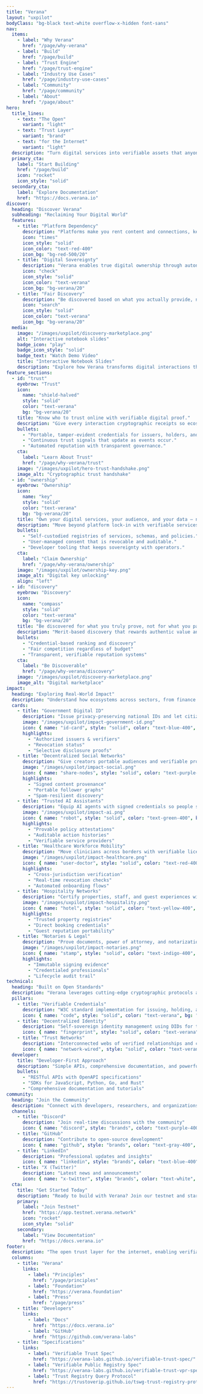 ```yaml
---
title: "Verana"
layout: "uxpilot"
bodyClass: "bg-black text-white overflow-x-hidden font-sans"
nav:
  items:
    - label: "Why Verana"
      href: "/page/why-verana"
    - label: "Build"
      href: "/page/build"
    - label: "Trust Engine"
      href: "/page/trust-engine"
    - label: "Industry Use Cases"
      href: "/page/industry-use-cases"
    - label: "Community"
      href: "/page/community"
    - label: "About"
      href: "/page/about"
hero:
  title_lines:
    - text: "The Open"
      variant: "light"
    - text: "Trust Layer"
      variant: "brand"
    - text: "for the Internet"
      variant: "light"
  description: "Turn digital services into verifiable assets that anyone can find and trust."
  primary_cta:
    label: "Start Building"
    href: "/page/build"
    icon: "rocket"
    icon_style: "solid"
  secondary_cta:
    label: "Explore Documentation"
    href: "https://docs.verana.io"
discover:
  heading: "Discover Verana"
  subheading: "Reclaiming Your Digital World"
  features:
    - title: "Platform Dependency"
      description: "Platforms make you rent content and connections, keeping you dependent on their rules and algorithms."
      icon: "times"
      icon_style: "solid"
      icon_color: "text-red-400"
      icon_bg: "bg-red-500/20"
    - title: "Digital Sovereignty"
      description: "Verana enables true digital ownership through autonomous trust networks and self-sovereign verifiable services."
      icon: "check"
      icon_style: "solid"
      icon_color: "text-verana"
      icon_bg: "bg-verana/20"
    - title: "Fair Discovery"
      description: "Be discovered based on what you actually provide, not what you pay for in advertising."
      icon: "search"
      icon_style: "solid"
      icon_color: "text-verana"
      icon_bg: "bg-verana/20"
  media:
    image: "/images/uxpilot/discovery-marketplace.png"
    alt: "Interactive notebook slides"
    badge_icon: "play"
    badge_icon_style: "solid"
    badge_text: "Watch Demo Video"
    title: "Interactive Notebook Slides"
    description: "Explore how Verana transforms digital interactions through verifiable trust networks."
feature_sections:
  - id: "trust"
    eyebrow: "Trust"
    icon:
      name: "shield-halved"
      style: "solid"
      color: "text-verana"
      bg: "bg-verana/20"
    title: "Know who to trust online with verifiable digital proof."
    description: "Give every interaction cryptographic receipts so ecosystems can audit provenance, authenticity, and revocation in real time."
    bullets:
      - "Portable, tamper-evident credentials for issuers, holders, and verifiers."
      - "Continuous trust signals that update as events occur."
      - "Automated reputation with transparent governance."
    cta:
      label: "Learn About Trust"
      href: "/page/why-verana/trust"
    image: "/images/uxpilot/hero-trust-handshake.png"
    image_alt: "Cryptographic trust handshake"
  - id: "ownership"
    eyebrow: "Ownership"
    icon:
      name: "key"
      style: "solid"
      color: "text-verana"
      bg: "bg-verana/20"
    title: "Own your digital services, your audience, and your data — not just rent them."
    description: "Move beyond platform lock-in with verifiable services you control, portable audiences, and user-granted data access."
    bullets:
      - "Self-custodied registries of services, schemas, and policies."
      - "User-managed consent that is revocable and auditable."
      - "Developer tooling that keeps sovereignty with operators."
    cta:
      label: "Claim Ownership"
      href: "/page/why-verana/ownership"
    image: "/images/uxpilot/ownership-key.png"
    image_alt: "Digital key unlocking"
    align: "left"
  - id: "discovery"
    eyebrow: "Discovery"
    icon:
      name: "compass"
      style: "solid"
      color: "text-verana"
      bg: "bg-verana/20"
    title: "Be discovered for what you truly prove, not for what you pay."
    description: "Merit-based discovery that rewards authentic value and verifiable credentials over advertising spend and algorithmic manipulation."
    bullets:
      - "Credential-based ranking and discovery"
      - "Fair competition regardless of budget"
      - "Transparent, verifiable reputation systems"
    cta:
      label: "Be Discoverable"
      href: "/page/why-verana/discovery"
    image: "/images/uxpilot/discovery-marketplace.png"
    image_alt: "Digital marketplace"
impact:
  heading: "Exploring Real-World Impact"
  description: "Understand how ecosystems across sectors, from finance to telecom, from AI to government digital ID, can use Verana to build trustworthy, interoperable, and privacy-first digital networks and services."
  cards:
    - title: "Government Digital ID"
      description: "Issue privacy-preserving national IDs and let citizens prove attributes anywhere—without centralizing their data."
      image: "/images/uxpilot/impact-government-id.png"
      icon: { name: "id-card", style: "solid", color: "text-blue-400", bg: "bg-blue-500/20" }
      highlights:
        - "Authorized issuers & verifiers"
        - "Revocation status"
        - "Selective disclosure proofs"
    - title: "Decentralized Social Networks"
      description: "Give creators portable audiences and verifiable provenance, while curators trust what flows through their feeds."
      image: "/images/uxpilot/impact-social.png"
      icon: { name: "share-nodes", style: "solid", color: "text-purple-400", bg: "bg-purple-500/20" }
      highlights:
        - "Signed content provenance"
        - "Portable follower graphs"
        - "Spam-resilient discovery"
    - title: "Trusted AI Assistants"
      description: "Equip AI agents with signed credentials so people see who stands behind every action, policy, or recommendation."
      image: "/images/uxpilot/impact-ai.png"
      icon: { name: "robot", style: "solid", color: "text-green-400", bg: "bg-green-500/20" }
      highlights:
        - "Provable policy attestations"
        - "Auditable action histories"
        - "Verifiable service providers"
    - title: "Healthcare Workforce Mobility"
      description: "Move clinicians across borders with verifiable licenses, training, and employment credentials."
      image: "/images/uxpilot/impact-healthcare.png"
      icon: { name: "user-doctor", style: "solid", color: "text-red-400", bg: "bg-red-500/20" }
      highlights:
        - "Cross-jurisdiction verification"
        - "Real-time revocation checks"
        - "Automated onboarding flows"
    - title: "Hospitality Networks"
      description: "Certify properties, staff, and guest experiences with verifiable credentials that eliminate middlemen."
      image: "/images/uxpilot/impact-hospitality.png"
      icon: { name: "hotel", style: "solid", color: "text-yellow-400", bg: "bg-yellow-500/20" }
      highlights:
        - "Trusted property registries"
        - "Direct booking credentials"
        - "Guest reputation portability"
    - title: "Notaries & Legal"
      description: "Prove documents, power of attorney, and notarizations instantly with machine-verifiable certificates."
      image: "/images/uxpilot/impact-notaries.png"
      icon: { name: "stamp", style: "solid", color: "text-indigo-400", bg: "bg-indigo-500/20" }
      highlights:
        - "Immutable signing evidence"
        - "Credentialed professionals"
        - "Lifecycle audit trail"
technical:
  heading: "Built on Open Standards"
  description: "Verana leverages cutting-edge cryptographic protocols and decentralized technologies to create a truly open and interoperable trust layer."
  pillars:
    - title: "Verifiable Credentials"
      description: "W3C standard implementation for issuing, holding, and verifying digital credentials with cryptographic proof."
      icon: { name: "code", style: "solid", color: "text-verana", bg: "bg-verana/20" }
    - title: "Decentralized Identity"
      description: "Self-sovereign identity management using DIDs for true ownership and control."
      icon: { name: "fingerprint", style: "solid", color: "text-verana", bg: "bg-verana/20" }
    - title: "Trust Networks"
      description: "Interconnected webs of verified relationships and credentials that create transparent trust ecosystems."
      icon: { name: "network-wired", style: "solid", color: "text-verana", bg: "bg-verana/20" }
  developer:
    title: "Developer-First Approach"
    description: "Simple APIs, comprehensive documentation, and powerful SDKs make it easy to integrate Verana's trust layer into any application."
    bullets:
      - "RESTful APIs with OpenAPI specifications"
      - "SDKs for JavaScript, Python, Go, and Rust"
      - "Comprehensive documentation and tutorials"
community:
  heading: "Join the Community"
  description: "Connect with developers, researchers, and organizations building the future of digital trust."
  channels:
    - title: "Discord"
      description: "Join real-time discussions with the community"
      icon: { name: "discord", style: "brands", color: "text-purple-400", bg: "bg-purple-500/20" }
    - title: "GitHub"
      description: "Contribute to open-source development"
      icon: { name: "github", style: "brands", color: "text-gray-400", bg: "bg-gray-600/20" }
    - title: "LinkedIn"
      description: "Professional updates and insights"
      icon: { name: "linkedin", style: "brands", color: "text-blue-400", bg: "bg-blue-500/20" }
    - title: "X (Twitter)"
      description: "Latest news and announcements"
      icon: { name: "x-twitter", style: "brands", color: "text-white", bg: "bg-black/20", border: "border border-gray-600" }
  cta:
    title: "Get Started Today"
    description: "Ready to build with Verana? Join our testnet and start experimenting with verifiable trust networks."
    primary:
      label: "Join Testnet"
      href: "https://app.testnet.verana.network"
      icon: "rocket"
      icon_style: "solid"
    secondary:
      label: "View Documentation"
      href: "https://docs.verana.io"
footer:
  description: "The open trust layer for the internet, enabling verifiable digital services and true digital sovereignty."
  columns:
    - title: "Verana"
      links:
        - label: "Principles"
          href: "/page/principles"
        - label: "Foundation"
          href: "https://verana.foundation"
        - label: "Press"
          href: "/page/press"
    - title: "Developers"
      links:
        - label: "Docs"
          href: "https://docs.verana.io"
        - label: "GitHub"
          href: "https://github.com/verana-labs"
    - title: "Specifications"
      links:
        - label: "Verifiable Trust Spec"
          href: "https://verana-labs.github.io/verifiable-trust-spec/"
        - label: "Verifiable Public Registry Spec"
          href: "https://verana-labs.github.io/verifiable-trust-vpr-spec/"
        - label: "Trust Registry Query Protocol"
          href: "https://trustoverip.github.io/tswg-trust-registry-protocol/"
---
```

